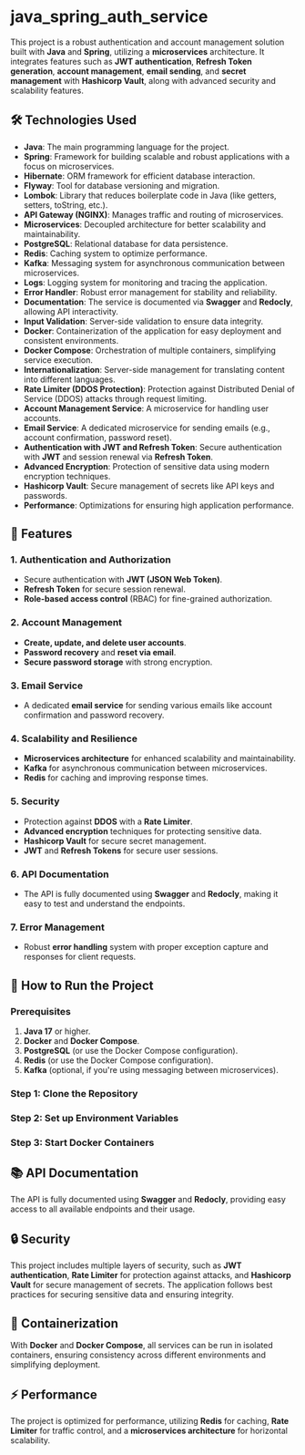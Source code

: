 # java_spring_auth_service

This project is a robust authentication and account management solution built with **Java** and **Spring**, utilizing a **microservices** architecture. It integrates features such as **JWT authentication**, **Refresh Token generation**, **account management**, **email sending**, and **secret management** with **Hashicorp Vault**, along with advanced security and scalability features.

## 🛠️ Technologies Used

- **Java**: The main programming language for the project.
- **Spring**: Framework for building scalable and robust applications with a focus on microservices.
- **Hibernate**: ORM framework for efficient database interaction.
- **Flyway**: Tool for database versioning and migration.
- **Lombok**: Library that reduces boilerplate code in Java (like getters, setters, toString, etc.).
- **API Gateway (NGINX)**: Manages traffic and routing of microservices.
- **Microservices**: Decoupled architecture for better scalability and maintainability.
- **PostgreSQL**: Relational database for data persistence.
- **Redis**: Caching system to optimize performance.
- **Kafka**: Messaging system for asynchronous communication between microservices.
- **Logs**: Logging system for monitoring and tracing the application.
- **Error Handler**: Robust error management for stability and reliability.
- **Documentation**: The service is documented via **Swagger** and **Redocly**, allowing API interactivity.
- **Input Validation**: Server-side validation to ensure data integrity.
- **Docker**: Containerization of the application for easy deployment and consistent environments.
- **Docker Compose**: Orchestration of multiple containers, simplifying service execution.
- **Internationalization**: Server-side management for translating content into different languages.
- **Rate Limiter (DDOS Protection)**: Protection against Distributed Denial of Service (DDOS) attacks through request limiting.
- **Account Management Service**: A microservice for handling user accounts.
- **Email Service**: A dedicated microservice for sending emails (e.g., account confirmation, password reset).
- **Authentication with JWT and Refresh Token**: Secure authentication with **JWT** and session renewal via **Refresh Token**.
- **Advanced Encryption**: Protection of sensitive data using modern encryption techniques.
- **Hashicorp Vault**: Secure management of secrets like API keys and passwords.
- **Performance**: Optimizations for ensuring high application performance.

## 🚀 Features

### 1. **Authentication and Authorization**
- Secure authentication with **JWT (JSON Web Token)**.
- **Refresh Token** for secure session renewal.
- **Role-based access control** (RBAC) for fine-grained authorization.

### 2. **Account Management**
- **Create, update, and delete user accounts**.
- **Password recovery** and **reset via email**.
- **Secure password storage** with strong encryption.

### 3. **Email Service**
- A dedicated **email service** for sending various emails like account confirmation and password recovery.

### 4. **Scalability and Resilience**
- **Microservices architecture** for enhanced scalability and maintainability.
- **Kafka** for asynchronous communication between microservices.
- **Redis** for caching and improving response times.

### 5. **Security**
- Protection against **DDOS** with a **Rate Limiter**.
- **Advanced encryption** techniques for protecting sensitive data.
- **Hashicorp Vault** for secure secret management.
- **JWT** and **Refresh Tokens** for secure user sessions.

### 6. **API Documentation**
- The API is fully documented using **Swagger** and **Redocly**, making it easy to test and understand the endpoints.

### 7. **Error Management**
- Robust **error handling** system with proper exception capture and responses for client requests.

## 🔧 How to Run the Project

### Prerequisites

1. **Java 17** or higher.
2. **Docker** and **Docker Compose**.
3. **PostgreSQL** (or use the Docker Compose configuration).
4. **Redis** (or use the Docker Compose configuration).
5. **Kafka** (optional, if you're using messaging between microservices).

### Step 1: Clone the Repository
### Step 2: Set up Environment Variables
### Step 3: Start Docker Containers

## 📚 API Documentation
The API is fully documented using **Swagger** and **Redocly**, providing easy access to all available endpoints and their usage.

## 🔒 Security
This project includes multiple layers of security, such as **JWT authentication**, **Rate Limiter** for protection against attacks, and **Hashicorp Vault** for secure management of secrets. The application follows best practices for securing sensitive data and ensuring integrity.

## 🐳 Containerization
With **Docker** and **Docker Compose**, all services can be run in isolated containers, ensuring consistency across different environments and simplifying deployment.

## ⚡ Performance
The project is optimized for performance, utilizing **Redis** for caching, **Rate Limiter** for traffic control, and a **microservices architecture** for horizontal scalability.

